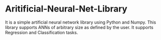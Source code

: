 # Aritificial-Neural-Net-Library
It is a simple artificial neural network library using Python and Numpy. This library supports ANNs of arbitrary size as defined by the user. It supports Regression and Classification tasks.
